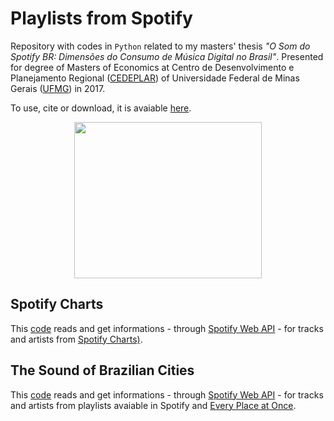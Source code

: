 # Playlists from Spotify

Repository with codes in `Python` related to my masters' thesis *"O Som do Spotify BR: Dimensões do Consumo de Música Digital no Brasil"*. Presented for degree of Masters of Economics at Centro de Desenvolvimento e Planejamento Regional ([CEDEPLAR](https://www.cedeplar.ufmg.br/)) of Universidade Federal de Minas Gerais ([UFMG](https://ufmg.br/)) in 2017.

To use, cite or download, it is avaiable [here](https://drive.google.com/open?id=0B02UoQlKCfZJVmtEUjJIQXU4dTZJRjZLNE5acC1mSEw5XzhZ).

<p align="center">
  <img width="300" height="250" src="https://github.com/gabrielvazdemelo/playlists_spotify/blob/master/img/figura_1.png">
</p>

## Spotify Charts
This [code](https://github.com/gabrielvazdemelo/playlists_spotify/blob/master/charts_brazil.py) reads and get informations - through [Spotify Web API](https://developer.spotify.com/documentation/web-api/) - for tracks and artists from [Spotify Charts)](https://spotifycharts.com/regional/br/weekly/latest).

## The Sound of Brazilian Cities
This [code](https://github.com/gabrielvazdemelo/playlists_spotify/blob/master/cities.py) reads and get informations - through [Spotify Web API](https://developer.spotify.com/documentation/web-api/) - for tracks and artists from playlists avaiable in Spotify and [Every Place at Once](http://everynoise.com/everyplace.cgi?&vector=activity&scope=BR).



